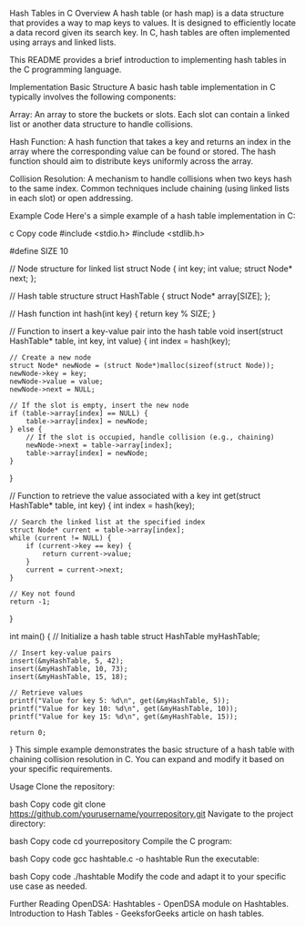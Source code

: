 Hash Tables in C
Overview
A hash table (or hash map) is a data structure that provides a way to map keys to values. It is designed to efficiently locate a data record given its search key. In C, hash tables are often implemented using arrays and linked lists.

This README provides a brief introduction to implementing hash tables in the C programming language.

Implementation
Basic Structure
A basic hash table implementation in C typically involves the following components:

Array: An array to store the buckets or slots. Each slot can contain a linked list or another data structure to handle collisions.

Hash Function: A hash function that takes a key and returns an index in the array where the corresponding value can be found or stored. The hash function should aim to distribute keys uniformly across the array.

Collision Resolution: A mechanism to handle collisions when two keys hash to the same index. Common techniques include chaining (using linked lists in each slot) or open addressing.

Example Code
Here's a simple example of a hash table implementation in C:

c
Copy code
#include <stdio.h>
#include <stdlib.h>

#define SIZE 10

// Node structure for linked list
struct Node {
    int key;
    int value;
    struct Node* next;
};

// Hash table structure
struct HashTable {
    struct Node* array[SIZE];
};

// Hash function
int hash(int key) {
    return key % SIZE;
}

// Function to insert a key-value pair into the hash table
void insert(struct HashTable* table, int key, int value) {
    int index = hash(key);

    // Create a new node
    struct Node* newNode = (struct Node*)malloc(sizeof(struct Node));
    newNode->key = key;
    newNode->value = value;
    newNode->next = NULL;

    // If the slot is empty, insert the new node
    if (table->array[index] == NULL) {
        table->array[index] = newNode;
    } else {
        // If the slot is occupied, handle collision (e.g., chaining)
        newNode->next = table->array[index];
        table->array[index] = newNode;
    }
}

// Function to retrieve the value associated with a key
int get(struct HashTable* table, int key) {
    int index = hash(key);

    // Search the linked list at the specified index
    struct Node* current = table->array[index];
    while (current != NULL) {
        if (current->key == key) {
            return current->value;
        }
        current = current->next;
    }

    // Key not found
    return -1;
}

int main() {
    // Initialize a hash table
    struct HashTable myHashTable;

    // Insert key-value pairs
    insert(&myHashTable, 5, 42);
    insert(&myHashTable, 10, 73);
    insert(&myHashTable, 15, 18);

    // Retrieve values
    printf("Value for key 5: %d\n", get(&myHashTable, 5));
    printf("Value for key 10: %d\n", get(&myHashTable, 10));
    printf("Value for key 15: %d\n", get(&myHashTable, 15));

    return 0;
}
This simple example demonstrates the basic structure of a hash table with chaining collision resolution in C. You can expand and modify it based on your specific requirements.

Usage
Clone the repository:

bash
Copy code
git clone https://github.com/yourusername/yourrepository.git
Navigate to the project directory:

bash
Copy code
cd yourrepository
Compile the C program:

bash
Copy code
gcc hashtable.c -o hashtable
Run the executable:

bash
Copy code
./hashtable
Modify the code and adapt it to your specific use case as needed.

Further Reading
OpenDSA: Hashtables - OpenDSA module on Hashtables.
Introduction to Hash Tables - GeeksforGeeks article on hash tables.
